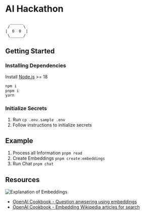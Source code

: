 # AI Hackathon

```
  ______
 /      \
|  0  0  |
 \______/
```

## Getting Started

### Installing Dependencies

Install [Node.js](https://nodejs.org/en) >= 18

```sh
npm i
pnpm i
yarn
```

### Initialize Secrets

1. Run `cp .env.sample .env`
2. Follow instructions to initialize secrets

## Example

1. Process all Information `pnpm read`
2. Create Embeddings `pnpm create:embeddings`
3. Run Chat `pnpm chat`

## Resources

![Explanation of Embeddings](gpt-embeddings.png)

- [OpenAI Cookbook - Question anwsering using embeddings](https://github.com/openai/openai-cookbook/blob/594fc6c952425810e9ea5bd1a275c8ca5f32e8f9/examples/Question_answering_using_embeddings.ipynb)
- [OpenAI Cookbook - Embedding Wikipedia articles for search](https://github.com/openai/openai-cookbook/blob/594fc6c952425810e9ea5bd1a275c8ca5f32e8f9/examples/Embedding_Wikipedia_articles_for_search.ipynb)
